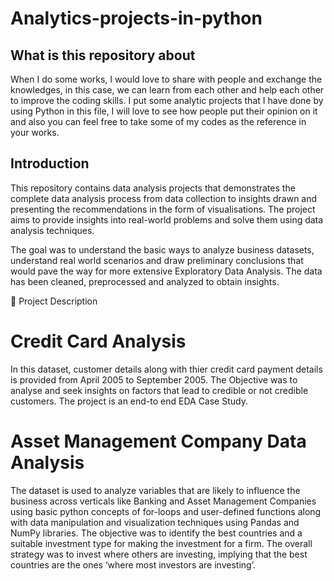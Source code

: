 # Analytics-projects-in-python

## What is this repository about
When I do some works, I would love to share with people and exchange the knowledges, in this case, we can learn from each other and help each other to improve the coding skills. I put some analytic projects that I have done by using Python in this file, I will love to see how people put their opinion on it and also you can feel free to take some of my codes as the reference in your works.

## Introduction

This repository contains data analysis projects that demonstrates the complete data analysis process from data collection to insights drawn and presenting the recommendations in the form of visualisations. The project aims to provide insights into real-world problems and solve them using data analysis techniques.

The goal was to understand the basic ways to analyze business datasets, understand real world scenarios and draw preliminary conclusions that would pave the way for more extensive Exploratory Data Analysis. The data has been cleaned, preprocessed and analyzed to obtain insights.

📝 Project Description

# Credit Card Analysis
In this dataset, customer details along with thier credit card payment details is provided from April 2005 to September 2005. The Objective was to analyse and seek insights on factors that lead to credible or not credible customers. The project is an end-to end EDA Case Study.

# Asset Management Company Data Analysis
The dataset is used to analyze variables that are likely to influence the business across verticals like Banking and Asset Management Companies using basic python concepts of for-loops and user-defined functions along with data manipulation and visualization techniques using Pandas and NumPy libraries. The objective was to identify the best countries and a suitable investment type for making the investment for a firm. The overall strategy was to invest where others are investing, implying that the best countries are the ones ‘where most investors are investing’.
